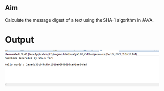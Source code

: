 ## Aim
Calculate the message digest of a text using the SHA-1 algorithm in JAVA.

# Output
![output](SHA.png)
